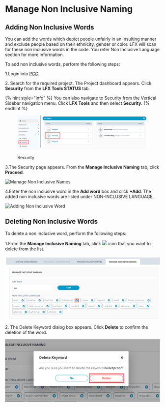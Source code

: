 # Manage Non Inclusive Naming

## Adding Non Inclusive Words <a href="#adding-non-inclusive-words" id="adding-non-inclusive-words"></a>

You can add the words which depict people unfairly in an insulting manner and exclude people based on their ethnicity, gender or color. LFX will scan for these non inclusive words in the code. You refer Non Inclusive Language section for more information.

To add non inclusive words, perform the following steps:

1.Login into [PCC](https://projectadmin.lfx.linuxfoundation.org).

2\. Search for the required project. The Project dashboard appears. Click **Security** from the **LFX Tools STATUS** tab.

{% hint style="info" %}
You can also navigate to Security from the Vertical Sidebar navigation menu. Click **LFX Tools** and then select **Security**.
{% endhint %}

<figure><img src="../../../.gitbook/assets/Sec2.png" alt=""><figcaption><p>Security</p></figcaption></figure>

3.The Security page appears. From the **Manage Inclusive Naming** tab, click **Proceed**.

![Manage Non Inclusive Names](../../../.gitbook/assets/Non\_Inclusive\_Language.png)

4.Enter the non inclusive word in the **Add word** box and click **+Add**. The added non inclusive words are listed under NON-INCLUSIVE LANGUAGE.

![Adding Non Inclusive Word](<../../../.gitbook/assets/Non\_Inclusive\_Language 2.png>)

## Deleting Non Inclusive Words

To delete a non inclusive word, perform the following steps:

1.From the **Manage Inclusive Naming** tab, click ![](../../../.gitbook/assets/Del\_Icon.png) icon that you want to delete from the list.

![Delete Non Inclusive Word](<../../../.gitbook/assets/Del (2).png>)

2\. The Delete Keyword dialog box appears. Click **Delete** to confirm the deletion of the word.

![Delete Confirmation](../../../.gitbook/assets/Del2.png)
